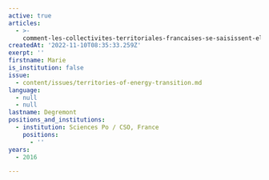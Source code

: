 ```yaml
---
active: true
articles:
  - >-
    comment-les-collectivites-territoriales-francaises-se-saisissent-elles-du-theme-de-la-transition-energetique
createdAt: '2022-11-10T08:35:33.259Z'
exerpt: ''
firstname: Marie
is_institution: false
issue:
  - content/issues/territories-of-energy-transition.md
language:
  - null
  - null
lastname: Degremont
positions_and_institutions:
  - institution: Sciences Po / CSO, France
    positions:
      - ''
years:
  - 2016

---
```

